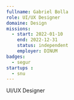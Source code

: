 ```yaml
---
fullname: Gabriel Bolla
role: UI/UX Designer 
domaine: Design
missions:
  - start: 2022-01-10
    end: 2022-12-31
    status: independent
    employer: DINUM
badges:
  - segur
startups :
  - snu
---
```


UI/UX Designer 
